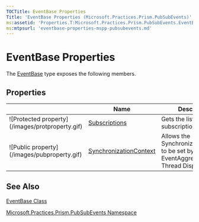 ```yaml
---
TOCTitle: EventBase Properties
Title: 'EventBase Properties (Microsoft.Practices.Prism.PubSubEvents)'
ms:assetid: 'Properties.T:Microsoft.Practices.Prism.PubSubEvents.EventBase'
ms:mtpsurl: 'eventbase-properties-mspp-pubsubevents.md'
---
```



# EventBase Properties

The [EventBase](https://msdn.microsoft.com/library/microsoft.practices.prism.pubsubevents.eventbase) type exposes the following members.

## Properties


<table>

<thead>
<tr class="header">
<th> </th>
<th>Name</th>
<th>Description</th>
</tr>
</thead>
<tbody>
<tr class="odd">
<td>![Protected property](/images/protproperty.gif)</td>
<td><a href="https://msdn.microsoft.com/library/microsoft.practices.prism.pubsubevents.eventbase.subscriptions">Subscriptions</a></td>
<td><div class="summary">
Gets the list of current subscriptions.
</div></td>
</tr>
<tr class="even">
<td>![Public property](/images/pubproperty.gif)</td>
<td><a href="https://msdn.microsoft.com/library/microsoft.practices.prism.pubsubevents.eventbase.synchronizationcontext">SynchronizationContext</a></td>
<td><div class="summary">
Allows the SynchronizationContext to be set by the EventAggregator for UI Thread Dispatching
</div></td>
</tr>
</tbody>
</table>

## See Also

[EventBase Class](https://msdn.microsoft.com/library/microsoft.practices.prism.pubsubevents.eventbase)

[Microsoft.Practices.Prism.PubSubEvents Namespace](https://msdn.microsoft.com/library/microsoft.practices.prism.pubsubevents)